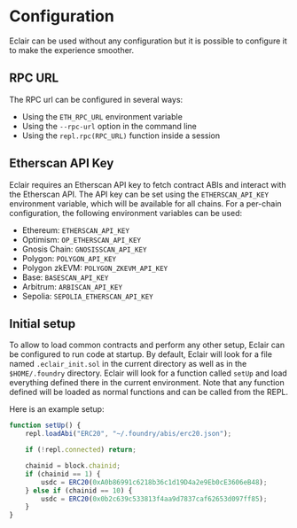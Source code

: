 # Configuration

Eclair can be used without any configuration but it is possible to configure it to make the experience smoother.

## RPC URL

The RPC url can be configured in several ways:

- Using the `ETH_RPC_URL` environment variable
- Using the `--rpc-url` option in the command line
- Using the `repl.rpc(RPC_URL)` function inside a session

## Etherscan API Key

Eclair requires an Etherscan API key to fetch contract ABIs and interact with the Etherscan API.
The API key can be set using the `ETHERSCAN_API_KEY` environment variable, which will be available for all chains.
For a per-chain configuration, the following environment variables can be used:

- Ethereum: `ETHERSCAN_API_KEY`
- Optimism: `OP_ETHERSCAN_API_KEY`
- Gnosis Chain: `GNOSISSCAN_API_KEY`
- Polygon: `POLYGON_API_KEY`
- Polygon zkEVM: `POLYGON_ZKEVM_API_KEY`
- Base: `BASESCAN_API_KEY`
- Arbitrum: `ARBISCAN_API_KEY`
- Sepolia: `SEPOLIA_ETHERSCAN_API_KEY`

## Initial setup

To allow to load common contracts and perform any other setup, Eclair can be configured to run code at startup.
By default, Eclair will look for a file named `.eclair_init.sol` in the current directory as well as in the
`$HOME/.foundry` directory.
Eclair will look for a function called `setUp` and load everything defined there in the current environment.
Note that any function defined will be loaded as normal functions and can be called from the REPL.

Here is an example setup:

```javascript
function setUp() {
    repl.loadAbi("ERC20", "~/.foundry/abis/erc20.json");

    if (!repl.connected) return;

    chainid = block.chainid;
    if (chainid == 1) {
        usdc = ERC20(0xA0b86991c6218b36c1d19D4a2e9Eb0cE3606eB48);
    } else if (chainid == 10) {
        usdc = ERC20(0x0b2c639c533813f4aa9d7837caf62653d097ff85);
    }
}
```
